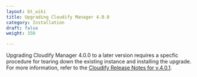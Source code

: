 ```yaml
---
layout: bt_wiki
title: Upgrading Cloudify Manager 4.0.0
category: Installation
draft: false
weight: 350

---
```


Upgrading Cloudify Manager 4.0.0 to a later version requires a specfic procedure for tearing down the existing instance and installing the upgrade. For more information, refer to the [Cloudify Release Notes for v.4.0.1](https://docs.google.com/document/u/1/d/1TaGle2AvOZn0VCI8aJNbWrJgNEcfKxK4Gq5YgeHFlPg/pub).
